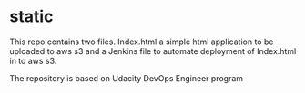 # static

This repo contains two files. 
Index.html a simple html application to be uploaded to aws s3
and a Jenkins file to automate deployment of Index.html in to aws s3. 


The repository is based on Udacity DevOps Engineer program 
